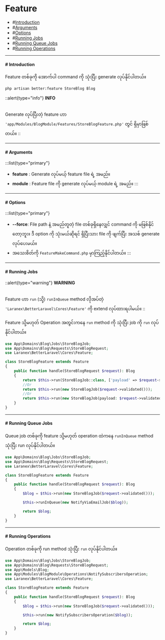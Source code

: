 # Feature

- #[Introduction](#introduction)
- #[Arguments](#arguments)
- #[Options](#options)
- #[Running Jobs](#running-jobs)
- #[Running Queue Jobs](#running-queue-jobs)
- #[Running Operations](#running-operations)
---

#### # Introduction
<a id="introduction"></a>

Feature တစ်ခုကို အောက်ပါ command ကို သုံးပြီး generate လုပ်နိုင်ပါတယ်။

```bash
php artisan better:feature StoreBlog Blog

```
::alert{type="info"}
**INFO**<br><br>

Generate လုပ်ပြီးတဲ့ feature ဟာ `'app/Modules/BlogModule/Features/StoreBlogFeature.php'` တွင် ရှိမှာဖြစ်တယ်။
::

---

#### # Arguments
<a id="arguments"></a>
:::list{type="primary"}
- **feature** : Generate လုပ်မယ့် feature file ရဲ့ အမည်။
- **module** : Feature file ကို generate လုပ်မယ့် module ရဲ့ အမည်။
:::

---

#### # Options
<a id="options"></a>
:::list{type="primary"}

- **--force**: File path နဲ့ အမည်တူတဲ့ file တစ်ခုရှိနေလျှင် command ကို မဖြစ်နိုင်တော့ဘူး။ ဒီ option ကို သုံးမယ်ဆိုရင် ရှိပြီးသား file ကို ဖျက်ပြီး အသစ် generate လုပ်ပေးမယ်။
- အသေးစိတ်ကို `FeatureMakeCommand.php` မှာကြည့်နိုင်ပါတယ်။
:::

---

#### # Running Jobs
<a id="running-jobs"></a>

::alert{type="warning"}
**WARNING**<br><br>

Feature ဟာ `run` (သို့) `runInQueue` method လိုအပ်တဲ့ `'Laranex\BetterLaravel\Cores\Feature'` ကို extend လုပ်ထားရပါမယ်။
::

Feature သို့မဟုတ် Operation အတွင်းကနေ `run` method ကို သုံးပြီး job ကို `run` လုပ်နိုင်ပါတယ်။

```php
use App\Domains\Blog\Jobs\StoreBlogJob;
use App\Domains\Blog\Requests\StoreBlogRequest;
use Laranex\BetterLaravel\Cores\Feature;

class StoreBlogFeature extends Feature
{
    public function handle(StoreBlogRequest $request): Blog
    {
        return $this->run(StoreBlogJob::class, ['payload' => $request->validated()]);
        //Or
        return $this->run(new StoreBlogJob($request->validated()));
        //Or
        return $this->run(new StoreBlogJob(payload: $request->validated()));
    }
}
```
---

#### # Running Queue Jobs
<a id="running-queue-jobs"></a>

Queue job တစ်ခုကို feature သို့မဟုတ် operation ထဲကနေ `runInQueue` method သုံးပြီး run လုပ်နိုင်ပါတယ်။

```php
use App\Domains\Blog\Jobs\StoreBlogJob;
use App\Domains\Blog\Requests\StoreBlogRequest;
use Laranex\BetterLaravel\Cores\Feature;

class StoreBlogFeature extends Feature
{
    public function handle(StoreBlogRequest $request): Blog
    {
        $blog = $this->run(new StoreBlogJob($request->validated()));

        $this->runInQueue(new NotifyViaEmailJob($blog));

        return $blog;
    }
}
```

---
#### # Running Operations
<a id="running-operations"></a>

Operation တစ်ခုကို run method သုံးပြီး `run` လုပ်နိုင်ပါတယ်။

```php
use App\Domains\Blog\Jobs\StoreBlogJob;
use App\Domains\Blog\Requests\StoreBlogRequest;
use App\Models\Blog;
use App\Modules\BlogModule\Operations\NotifySubscribersOperation;
use Laranex\BetterLaravel\Cores\Feature;

class StoreBlogFeature extends Feature
{
    public function handle(StoreBlogRequest $request): Blog
    {
        $blog = $this->run(new StoreBlogJob($request->validated()));

        $this->run(new NotifySubscribersOperation($blog));

        return $blog;
    }
}
```
